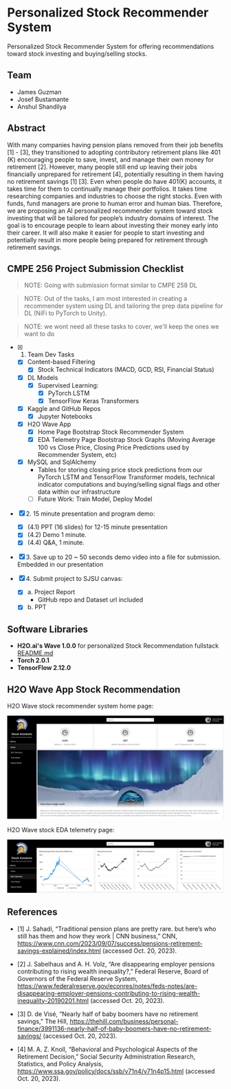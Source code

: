 # Personalized Stock Recommender System

Personalized Stock Recommender System for offering recommendations toward stock investing and buying/selling stocks.

## Team

- James Guzman
- Josef Bustamante
- Anshul Shandilya

## Abstract

With many companies having pension plans removed from their job benefits [1] - [3], they transitioned to adopting contributory retirement plans like 401 (K) encouraging people to save, invest, and manage their own money for retirement [2]. However, many people still end up leaving their jobs financially unprepared for retirement [4], potentially resulting in them having no retirement savings [1] [3]. Even when people do have 401(K) accounts, it takes time for them to continually manage their portfolios. It takes time researching companies and industries to choose the right stocks. Even with funds, fund managers are prone to human error and human bias. Therefore, we are proposing an AI personalized recommender system toward stock investing that will be tailored for people’s industry domains of interest. The goal is to encourage people to learn about investing their money early into their career. It will also make it easier for people to start investing and potentially result in more people being prepared for retirement through retirement savings.

## CMPE 256 Project Submission Checklist

> NOTE: Going with submission format similar to CMPE 258 DL

> NOTE: Out of the tasks, I am most interested in creating a recommender system using DL and tailoring the prep data pipeline for DL (NiFi to PyTorch to Unity).

> NOTE: we wont need all these tasks to cover, we'll keep the ones we want to do

- [x] 1. Team Dev Tasks
    - [x] Content-based Filtering
        - [x] Stock Technical Indicators (MACD, GCD, RSI, Financial Status)
    - [x] DL Models
        - [x] Supervised Learning:
            - [x] PyTorch LSTM
            - [x] TensorFlow Keras Transformers
    - [x] Kaggle and GitHub Repos
        - [x] Jupyter Notebooks
    - [x] H2O Wave App
        - [x] Home Page Bootstrap Stock Recommender System
        - [x] EDA Telemetry Page Bootstrap Stock Graphs (Moving Average 100 vs Close Price, Closing Price Predictions used by Recommender System, etc)
    - [x] MySQL and SqlAlchemy
        - Tables for storing closing price stock predictions from our PyTorch LSTM and TensorFlow Transformer models, technical indicator computations and buying/selling signal flags and other data within our infrastructure
        - [ ] Future Work: Train Model, Deploy Model

- [x] 2\. 15 minute presentation and program demo:

    - [x] (4.1) PPT (16 slides) for 12-15 minute presentation
    - [x] (4.2) Demo 1 minute.
    - [x] (4.4) Q&A, 1 minute.

- [x] 3\. Save up to 20 ~ 50 seconds demo video into a file for submission. Embedded in our presentation
- [x] 4\. Submit project to SJSU canvas:
    - [x] a. Project Report
        - GitHub repo and Dataset url included
    - [x] b. PPT

## Software Libraries

- **H2O.ai's Wave 1.0.0** for personalized Stock Recommendation fullstack [README.md](myStock-wave-app/README.md)
- **Torch 2.0.1**
- **TensorFlow 2.12.0**

## H2O Wave App Stock Recommendation

H2O Wave stock recommender system home page:

![h2o_wave_stock_rec_sys_home](images/h2o_wave_stock_rec_sys_home.png)

H2O Wave stock EDA telemetry page:

![h2o_wave_eda_telemetry_page](images/h2o_wave_eda_telemetry_page.png)

## References

- [1] J. Sahadi, “Traditional pension plans are pretty rare. but here’s who still has them and how they work | CNN business,” CNN, https://www.cnn.com/2023/09/07/success/pensions-retirement-savings-explained/index.html (accessed Oct. 20, 2023).

- [2] J. Sabelhaus and A. H. Volz, “Are disappearing employer pensions contributing to rising wealth inequality?,” Federal Reserve, Board of Governors of the Federal Reserve System, https://www.federalreserve.gov/econres/notes/feds-notes/are-disappearing-employer-pensions-contributing-to-rising-wealth-inequality-20190201.html (accessed Oct. 20, 2023).

- [3] D. de Visé, “Nearly half of baby boomers have no retirement savings,” The Hill, https://thehill.com/business/personal-finance/3991136-nearly-half-of-baby-boomers-have-no-retirement-savings/ (accessed Oct. 20, 2023).

- [4] M. A. Z. Knoll, “Behavioral and Psychological Aspects of the Retirement Decision,” Social Security Administration Research, Statistics, and Policy Analysis, https://www.ssa.gov/policy/docs/ssb/v71n4/v71n4p15.html (accessed Oct. 20, 2023).


